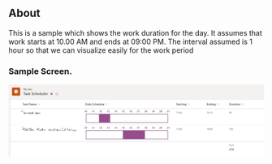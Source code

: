 ## About
This is a sample which shows the work duration for the day. It assumes that work starts at 10.00 AM and ends at 09:00 PM. The interval assumed is 1 hour so that we can visualize easily for the work period

### Sample Screen.
![screenshot of the sample](./Assets/Screen.jpg)